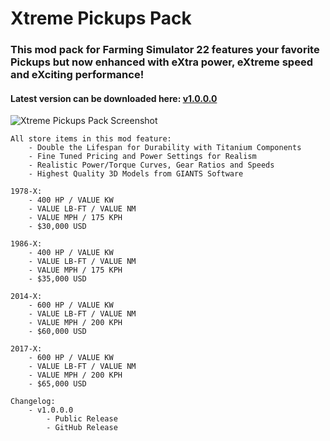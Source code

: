 # Xtreme Pickups Pack
### This mod pack for Farming Simulator 22 features your favorite Pickups but now enhanced with eXtra power, eXtreme speed and eXciting performance! 

#### Latest version can be downloaded here: [v1.0.0.0](https://falkkor.io/FS22_xtremePickupsPack.zip)

![Xtreme Pickups Pack Screenshot](/screenshots/xtreme_pickups_screen1.jpg)

```
All store items in this mod feature: 
    - Double the Lifespan for Durability with Titanium Components
    - Fine Tuned Pricing and Power Settings for Realism
    - Realistic Power/Torque Curves, Gear Ratios and Speeds
    - Highest Quality 3D Models from GIANTS Software

1978-X: 
    - 400 HP / VALUE KW
    - VALUE LB-FT / VALUE NM
    - VALUE MPH / 175 KPH 
    - $30,000 USD

1986-X: 
    - 400 HP / VALUE KW
    - VALUE LB-FT / VALUE NM
    - VALUE MPH / 175 KPH 
    - $35,000 USD

2014-X: 
    - 600 HP / VALUE KW
    - VALUE LB-FT / VALUE NM
    - VALUE MPH / 200 KPH 
    - $60,000 USD

2017-X: 
    - 600 HP / VALUE KW
    - VALUE LB-FT / VALUE NM
    - VALUE MPH / 200 KPH 
    - $65,000 USD
```

```
Changelog:
    - v1.0.0.0 
        - Public Release
        - GitHub Release
```

